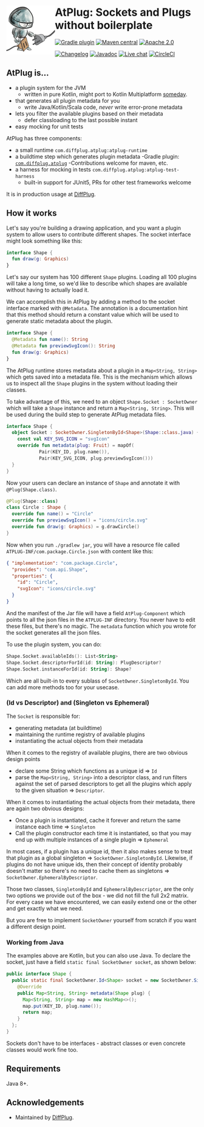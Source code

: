 # <img align="left" src="_images/logo_128.png"> AtPlug: Sockets and Plugs without boilerplate

<!---freshmark shields
output = [
    link(shield('Gradle plugin', 'plugins.gradle.org', 'com.diffplug.atplug', 'blue'), 'https://plugins.gradle.org/plugin/com.diffplug.spotless-changelog'),
    link(shield('Maven central', 'mavencentral', 'available', 'blue'), 'https://search.maven.org/search?q=g:com.diffplug.spotless-changelog'),
    link(shield('Apache 2.0', 'license', 'apache-2.0', 'blue'), 'https://tldrlegal.com/license/apache-license-2.0-(apache-2.0)'),
    '',
    link(shield('Changelog', 'changelog', versionLast, 'brightgreen'), 'CHANGELOG.md'),
    link(shield('Javadoc', 'javadoc', 'yes', 'brightgreen'), 'https://javadoc.jitpack.io/com/github/diffplug/spotless-changelog/spotless-changelog-agg/release~{{versionLast}}/javadoc/'),
    link(shield('Live chat', 'gitter', 'chat', 'brightgreen'), 'https://gitter.im/diffplug/spotless-changelog'),
    link(image('CircleCI', 'https://circleci.com/gh/diffplug/spotless-changelog.svg?style=shield'), 'https://circleci.com/gh/diffplug/spotless-changelog')
    ].join('\n');
-->
[![Gradle plugin](https://img.shields.io/badge/plugins.gradle.org-com.diffplug.atplug-blue.svg)](https://plugins.gradle.org/plugin/com.diffplug.spotless-changelog)
[![Maven central](https://img.shields.io/badge/mavencentral-available-blue.svg)](https://search.maven.org/search?q=g:com.diffplug.spotless-changelog)
[![Apache 2.0](https://img.shields.io/badge/license-apache--2.0-blue.svg)](https://tldrlegal.com/license/apache-license-2.0-(apache-2.0))

[![Changelog](https://img.shields.io/badge/changelog-first--ever-brightgreen.svg)](CHANGELOG.md)
[![Javadoc](https://img.shields.io/badge/javadoc-yes-brightgreen.svg)](https://javadoc.jitpack.io/com/github/diffplug/spotless-changelog/spotless-changelog-agg/release~first-ever/javadoc/)
[![Live chat](https://img.shields.io/badge/gitter-chat-brightgreen.svg)](https://gitter.im/diffplug/spotless-changelog)
[![CircleCI](https://circleci.com/gh/diffplug/spotless-changelog.svg?style=shield)](https://circleci.com/gh/diffplug/spotless-changelog)
<!---freshmark /shields -->


## AtPlug is...

- a plugin system for the JVM
  - written in pure Kotlin, might port to Kotlin Multiplatform [someday](https://github.com/diffplug/atplug/issues/1).
- that generates all plugin metadata for you
  - write Java/Kotlin/Scala code, *never* write error-prone metadata
- lets you filter the available plugins based on their metadata
  - defer classloading to the last possible instant
- easy mocking for unit tests

AtPlug has three components:

- a small runtime `com.diffplug.atplug:atplug-runtime`
- a buildtime step which generates plugin metadata
  -Gradle plugin: [`com.diffplug.atplug`](https://plugins.gradle.org/plugin/com.diffplug.atplug)
  -Contributions welcome for maven, etc.
- a harness for mocking in tests `com.diffplug.atplug:atplug-test-harness`
  - built-in support for JUnit5, PRs for other test frameworks welcome

It is in production usage at [DiffPlug](https://www.diffplug.com).

## How it works

Let's say you're building a drawing application, and you want a plugin system to allow users to contribute different shapes. The socket interface might look something like this:

```kotlin
interface Shape {
  fun draw(g: Graphics)
}
```

Let's say our system has 100 different `Shape` plugins.  Loading all 100 plugins will take a long time, so we'd like to describe which shapes are available without having to actually load it.

We can accomplish this in AtPlug by adding a method to the socket interface marked with `@Metadata`.  The annotation is a documentation hint that this method should return a constant value which will be used to generate static metadata about the plugin.

```kotlin
interface Shape {
  @Metadata fun name(): String
  @Metadata fun previewSvgIcon(): String
  fun draw(g: Graphics)
}
```

The AtPlug runtime stores metadata about a plugin in a `Map<String, String>` which gets saved into a metadata file.  This is the mechanism which allows us to inspect all the `Shape` plugins in the system without loading their classes.

To take advantage of this, we need to an object `Shape.Socket : SocketOwner` which will take a `Shape` instance and return a `Map<String, String>`.  This will be used during the build step to generate AtPlug metadata files.

```kotlin
interface Shape {
  object Socket : SocketOwner.SingletonById<Shape>(Shape::class.java) {
    const val KEY_SVG_ICON = "svgIcon"
    override fun metadata(plug: Fruit) = mapOf(
            Pair(KEY_ID, plug.name()),
            Pair(KEY_SVG_ICON, plug.previewSvgIcon()))
  }
}
```

Now your users can declare an instance of `Shape` and annotate it with `@Plug(Shape.class)`.

```kotlin
@Plug(Shape::class)
class Circle : Shape {
  override fun name() = "Circle"
  override fun previewSvgIcon() = "icons/circle.svg"
  override fun draw(g: Graphics) = g.drawCircle()
}
```

Now when you run `./gradlew jar`, you will have a resource file called `ATPLUG-INF/com.package.Circle.json` with content like this:

```json
{ "implementation": "com.package.Circle",
  "provides": "com.api.Shape",
  "properties": {
    "id": "Circle",
    "svgIcon": "icons/circle.svg"
  }
}
```

And the manifest of the Jar file will have a field `AtPlug-Component` which points to all the json files in the `ATPLUG-INF` directory. You never have to edit these files, but there's no magic. The `metadata` function which you wrote for the socket generates all the json files.

To use the plugin system, you can do:

```kotlin
Shape.Socket.availableIds(): List<String>
Shape.Socket.descriptorForId(id: String): PlugDescriptor?
Shape.Socket.instanceForId(id: String): Shape?
```

Which are all built-in to every sublass of `SocketOwner.SingletonById`. You can add more methods too for your usecase.

### (Id vs Descriptor) and (Singleton vs Ephemeral)

The `Socket` is responsible for:

- generating metadata (at buildtime)
- maintaining the runtime registry of available plugins
- instantiating the actual objects from their metadata

When it comes to the registry of available plugins, there are two obvious design points

- declare some String which functions as a unique id => `Id`
- parse the `Map<String, String>` into a descriptor class, and run filters against the set of parsed descriptors to get all the plugins which apply to the given situation => `Descriptor`.

When it comes to instantiating the actual objects from their metadata, there are again two obvious designs:

- Once a plugin is instantiated, cache it forever and return the same instance each time => `Singleton`
- Call the plugin constructor each time it is instantiated, so that you may end up with multiple instances of a single plugin => `Ephemeral`

In most cases, if a plugin has a unique id, then it also makes sense to treat that plugin as a global singleton => `SocketOwner.SingletonById`. Likewise, if plugins do not have unique ids, then their concept of identity probably doesn't matter so there's no need to cache them as singletons => `SocketOwner.EphemeralByDescriptor`.

Those two classes, `SingletonById` and `EphemeralByDescriptor`, are the only two options we provide out of the box - we did not fill the full 2x2 matrix. For every case we have encountered, we can easily extend one or the other and get exactly what we need.

But you are free to implement `SocketOwner` yourself from scratch if you want a different design point.

### Working from Java

The examples above are Kotlin, but you can also use Java. To declare the socket, just have a field `static final SocketOwner socket`, as shown below:

```java
public interface Shape {
  public static final SocketOwner.Id<Shape> socket = new SocketOwner.SingletonId<Shape>(Shape.class) {
    @Override
    public Map<String, String> metadata(Shape plug) {
      Map<String, String> map = new HashMap<>();
      map.put(KEY_ID, plug.name());
      return map;
    }
  };
}
```

Sockets don't have to be interfaces - abstract classes or even concrete classes would work fine too.

## Requirements

Java 8+.

## Acknowledgements

* Maintained by [DiffPlug](http://www.diffplug.com/).
